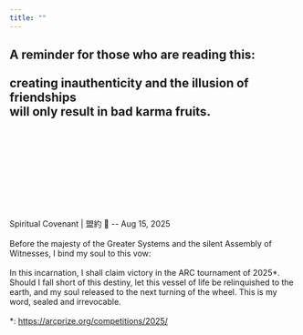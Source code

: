 ```yaml
---
title: ""
---
```


A reminder for those who are reading this: 
<br/><br/>
creating inauthenticity and the illusion of friendships
<br/> 
will only result in bad karma fruits.
<br/><br/><br/><br/>
------------------------------------
<br/><br/><br/><br/>

Spiritual Covenant | 盟約 📑 -- Aug 15, 2025
<br/><br/>
Before the majesty of the Greater Systems and the silent Assembly of Witnesses, I bind my soul to this vow:
<br/><br/>
In this incarnation, I shall claim victory in the ARC tournament of 2025*. Should I fall short of this destiny, let this vessel of life be relinquished to the earth, and my soul released to the next turning of the wheel. This is my word, sealed and irrevocable.
<br/><br/>
*: https://arcprize.org/competitions/2025/

> >

<!-- <br/>

*: [https://arcprize.org/competitions/2025/](https://arcprize.org/competitions/2025/) -->